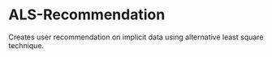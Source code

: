 # ALS-Recommendation
Creates user recommendation on implicit data using alternative least square technique.
